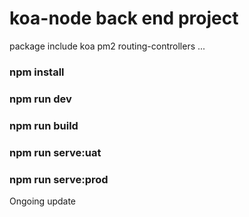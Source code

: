 # koa-node back end project
package include koa pm2 routing-controllers ...


### npm install
### npm run dev
### npm run build
### npm run serve:uat
### npm run serve:prod



Ongoing update